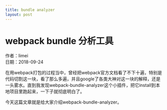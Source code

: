 ```yaml
---
title: bundle analyzer
layout: post
---
```


# webpack bundle 分析工具
<div class="card-author"> <span>作者：limei</span> <br> <span>日期：2018-09-24</span></div>

在用webpack打包的过程当中，曾经把webpack官方文档看了不下十遍，特别是代码切割这一块，看了那么多遍，并且google了各类大神对这一块的解释，还是一头雾水。直到我发现webpack-bundle-analyzer这个小插件，把它install到本地项目里跑起来，一下子就彻底明白了。


今天这篇文章就是给大家介绍webpack-bundle-analyzer。